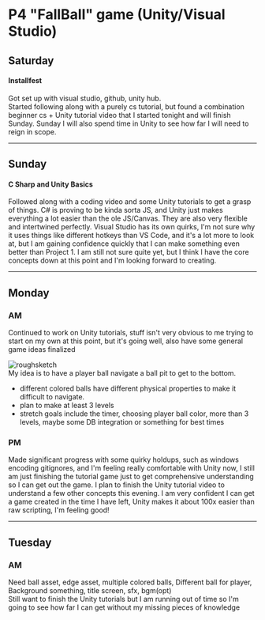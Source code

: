 # P4 "FallBall" game (Unity/Visual Studio)

## Saturday

#### Installfest

Got set up with visual studio, github, unity hub. <br />
Started following along with a purely cs tutorial, but found a combination beginner cs + Unity tutorial video that I started tonight and will finish Sunday. Sunday I will also spend time in Unity to see how far I will need to reign in scope. 

--- 

## Sunday

#### C Sharp and Unity Basics

Followed along with a coding video and some Unity tutorials to get a grasp of things. C# is proving to be kinda sorta JS, and Unity just makes everything a lot easier than the ole JS/Canvas. They are also very flexible and intertwined perfectly. Visual Studio has its own quirks, I'm not sure why it uses things like different hotkeys than VS Code, and it's a lot more to look at, but I am gaining confidence quickly that I can make something even better than Project 1. I am still not sure quite yet, but I think I have the core concepts down at this point and I'm looking forward to creating. 

---

## Monday

### AM

Continued to work on Unity tutorials, stuff isn't very obvious to me trying to start on my own at this point, but it's going well, also have some general game ideas finalized

<img src="https://i.ibb.co/DDWjD3W/roughsketch.png" alt="roughsketch" border="0"> <br />
My idea is to have a player ball navigate a ball pit to get to the bottom. <br />

* different colored balls have different physical properties to make it difficult to navigate.
* plan to make at least 3 levels
* stretch goals include the timer, choosing player ball color, more than 3 levels, maybe some DB integration or something for best times

### PM

Made significant progress with some quirky holdups, such as windows encoding gitignores, and I'm feeling really comfortable with Unity now, I still am just finishing the tutorial game just to get comprehensive understanding so I can get out the game. I plan to finish the Unity tutorial video to understand a few other concepts this evening. I am very confident I can get a game created in the time I have left, Unity makes it about 100x easier than raw scripting, I'm feeling good!

---

## Tuesday

### AM 

Need ball asset, edge asset, multiple colored balls, Different ball for player, Background something, title screen, sfx, bgm(opt) <br />
Still want to finish the Unity tutorials but I am running out of time so I'm going to see how far I can get without my missing pieces of knowledge
